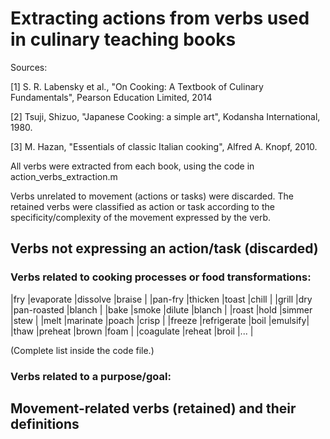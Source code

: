 # Extracting actions from verbs used in culinary teaching books

Sources:

[1] S. R. Labensky et al., "On Cooking: A Textbook of Culinary Fundamentals", Pearson Education Limited, 2014

[2] Tsuji, Shizuo, "Japanese Cooking: a simple art", Kodansha International, 1980.

[3] M. Hazan, "Essentials of classic Italian cooking", Alfred A. Knopf, 2010.


All verbs were extracted from each book, using the code in action_verbs_extraction.m

Verbs unrelated to movement (actions or tasks) were discarded. The retained verbs were classified as action or task according to the specificity/complexity of the movement expressed by the verb.


## Verbs not expressing an action/task (discarded)

### Verbs related to cooking processes or food transformations:

|fry             |evaporate         |dissolve          |braise  |
|pan-fry         |thicken           |toast             |chill   |
|grill           |dry               |pan-roasted       |blanch  |
|bake            |smoke             |dilute            |blanch  |
|roast           |hold              |simmer            |stew    |
|melt            |marinate          |poach             |crisp   |
|freeze          |refrigerate       |boil              |emulsify|
|thaw            |preheat           |brown             |foam    |
|coagulate       |reheat            |broil             |...     |

(Complete list inside the code file.)

### Verbs related to a purpose/goal:


### 


## Movement-related verbs (retained) and their definitions




